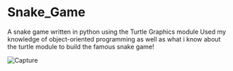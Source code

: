 
# Snake_Game
 A snake game written in python using the Turtle Graphics module
 Used my knowledge of object-oriented programming as well as what i know about the turtle module to build the famous snake game!
 
 
 
 ![Capture](https://user-images.githubusercontent.com/60950099/115902360-fb327580-a427-11eb-8f3c-0f098de60244.PNG)
